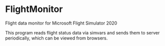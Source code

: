 # FlightMonitor
Flight data monitor for Microsoft Flight Simulator 2020

This program reads flight status data via simvars and sends them to server periodically, which can be viewed from browsers.
